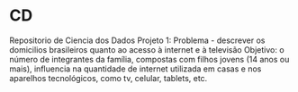 # CD
Repositorio de Ciencia dos Dados
Projeto 1:
  Problema - descrever os domicilios brasileiros quanto ao acesso à internet e à televisão
  Objetivo: o número de integrantes da família, compostas com filhos jovens (14 anos ou mais), influencia na quantidade de internet utilizada em casas e nos aparelhos tecnológicos, como tv, celular, tablets, etc.
